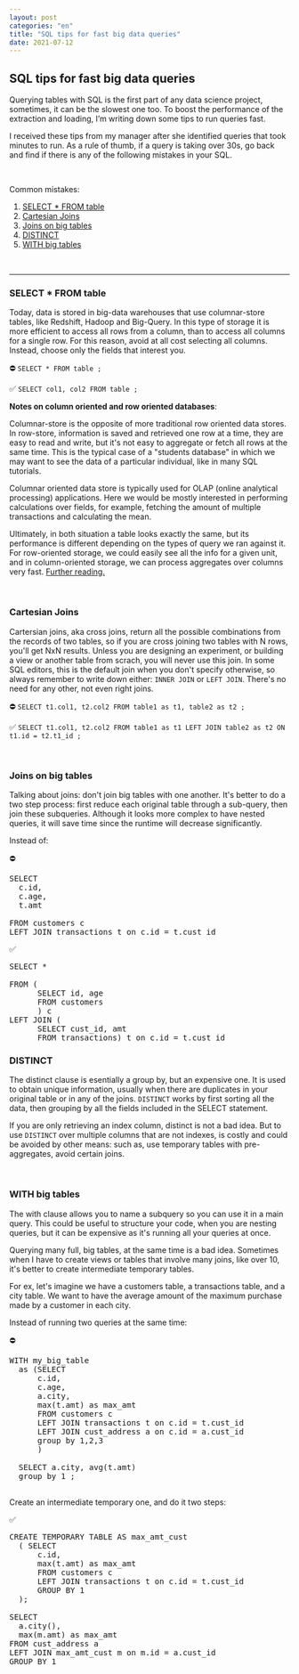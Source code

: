 ```yaml
---
layout: post
categories: "en"
title: "SQL tips for fast big data queries"
date: 2021-07-12
---
```



## SQL tips for fast big data queries

Querying tables with SQL is the first part of any data science project, sometimes, it can be the slowest one too. To boost the performance of the extraction and loading, I’m writing down some tips to run queries fast.

I received these tips from my manager after she identified queries that took minutes to run. As a rule of thumb, if a query is taking over 30s, go back and find if there is any of the following mistakes in your SQL.

<br />

Common mistakes:
1. [SELECT * FROM table](#t1)
2. [Cartesian Joins](#t2)
3. [Joins on big tables](#t3)
4. [DISTINCT](#t4)
5. [WITH big tables](#t5)


<br />

---
### SELECT * FROM table <a name="t1"></a>

Today, data is stored in  big-data warehouses that use columnar-store tables, like Redshift, Hadoop and Big-Query. In this type of storage it is more efficient to access all rows from a column, than to access all columns for a single row. For this reason, avoid at all cost selecting all columns. Instead, choose only the fields that interest you.

⛔️ `SELECT * FROM table ;`

✅ `SELECT col1, col2 FROM table ;`



**Notes on column oriented and row oriented databases**:

Columnar-store is the opposite of more traditional row oriented data stores. In row-store, information is saved and retrieved one row at a time, they are easy to read and write, but it's not easy to aggregate or fetch all rows at the same time. This is the typical case of a "students database" in which we may want to see the data of a particular individual, like in many SQL tutorials.

Columnar oriented data store is typically used for OLAP (online analytical processing) applications. Here we would be mostly interested in performing calculations over fields, for example, fetching the amount of multiple transactions and calculating the mean.

Ultimately, in both situation a table looks exactly the same, but its performance is different depending on the types of query we ran against it. For row-oriented storage, we could easily see all the info for a given unit, and in column-oriented storage, we can process aggregates over columns very fast. [Further reading.](https://medium.com/bluecore-engineering/deciding-between-row-and-columnar-stores-why-we-chose-both-3a675dab4087#:~:text=In%20row%20oriented%20databases%2C%20these,data%20is%20read%20at%20once.)

<br />

### Cartesian Joins <a name="t2"></a>
Cartersian joins, aka cross joins, return all the possible combinations from the records of two tables, so if you are cross joining two tables with N rows, you'll get NxN results. Unless you are designing an experiment, or building a view or another table from scrach, you will never use this join. In some SQL editors, this is the default join when you don't specify otherwise, so always remember to write down either: `INNER JOIN` or `LEFT JOIN`. There's no need for any other, not even right joins.

⛔️ `SELECT t1.col1, t2.col2 FROM table1 as t1, table2 as t2 ;`

✅ `SELECT t1.col1, t2.col2 FROM table1 as t1 LEFT JOIN table2 as t2 ON t1.id = t2.t1_id ;`

<br />

### Joins on big tables <a name="t3"></a>

Talking about joins: don't join big tables with one another. It's better to do a two step process: first reduce each original table through a sub-query, then join these subqueries. Although it looks more complex to have nested queries, it will save time since the runtime will decrease significantly.


Instead of:

⛔️   
<pre>SELECT
  c.id,
  c.age,
  t.amt

FROM customers c                          
LEFT JOIN transactions t on c.id = t.cust_id
</pre>


✅
<pre>SELECT *    

FROM (
      SELECT id, age
      FROM customers
      ) c        
LEFT JOIN (
      SELECT cust_id, amt
      FROM transactions) t on c.id = t.cust_id
</pre>

### DISTINCT<a name="t4"></a>

The distinct clause is esentially a group by, but an expensive one. It is used to obtain unique information, usually when there are duplicates in your original table or in any of the joins. `DISTINCT` works by first sorting all the data, then grouping by all the fields included in the SELECT statement.

If you are only retrieving an index column, distinct is not a bad idea. But to use `DISTINCT` over multiple columns that are not indexes, is costly and could be avoided by other means: such as, use temporary tables with pre-aggregates, avoid certain joins.   


<br />

### WITH big tables<a name="t5"></a>

The with clause allows you to name a subquery so you can use it in a main query. This could be useful to structure your code, when you are nesting queries, but it can be expensive as it's running all your queries at once.  

Querying many full, big tables, at the same time is a bad idea. Sometimes when I have to create views or tables that involve many joins, like over 10, it's better to create intermediate temporary tables.

For ex, let's imagine we have a customers table, a transactions table, and a city table. We want to have the average amount of the maximum purchase made by a customer in each city.


Instead of running two queries at the same time:

⛔️   
<pre>
WITH my_big_table
  as (SELECT
      c.id,
      c.age,
      a.city,  
      max(t.amt) as max_amt      
      FROM customers c                          
      LEFT JOIN transactions t on c.id = t.cust_id
      LEFT JOIN cust_address a on c.id = a.cust_id
      group by 1,2,3
      )  

  SELECT a.city, avg(t.amt)
  group by 1 ;

</pre>

Create an intermediate temporary one, and do it two steps:


✅
<pre>
CREATE TEMPORARY TABLE AS max_amt_cust
  ( SELECT
      c.id,
      max(t.amt) as max_amt      
      FROM customers c                          
      LEFT JOIN transactions t on c.id = t.cust_id
      GROUP BY 1
  );

SELECT
  a.city(),
  max(m.amt) as max_amt      
FROM cust_address a
LEFT JOIN max_amt_cust m on m.id = a.cust_id
GROUP BY 1

</pre>
